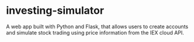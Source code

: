 # investing-simulator

A web app built with Python and Flask, that allows users to create accounts and simulate stock trading using price information from the IEX cloud API.
